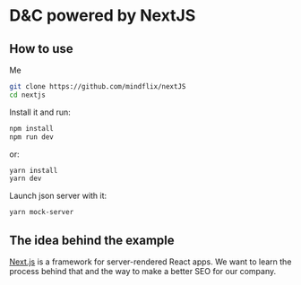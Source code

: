 # D&C powered by NextJS

## How to use

Me

```sh
git clone https://github.com/mindflix/nextJS
cd nextjs
```

Install it and run:

```sh
npm install
npm run dev
```

or:

```sh
yarn install
yarn dev
```

Launch json server with it:

```sh
yarn mock-server
```

## The idea behind the example

[Next.js](https://github.com/zeit/next.js) is a framework for server-rendered React apps.
We want to learn the process behind that and the way to make a better SEO for our company.
